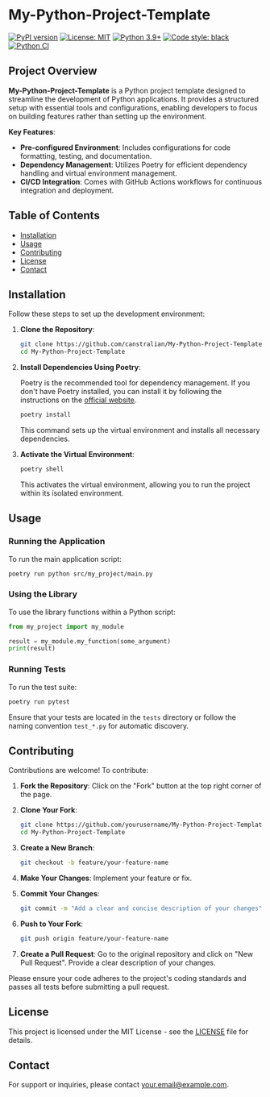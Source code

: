 # My-Python-Project-Template

[![PyPI version](https://badge.fury.io/py/my-python-package.svg)](https://pypi.org/project/my-python-package/)
[![License: MIT](https://img.shields.io/badge/License-MIT-yellow.svg)](https://opensource.org/licenses/MIT)
[![Python 3.9+](https://img.shields.io/badge/python-%3E=3.9-blue.svg)](https://www.python.org/downloads)
[![Code style: black](https://img.shields.io/badge/code%20style-black-000000.svg)](https://github.com/psf/black)
[![Python CI](https://github.com/canstralian/My-Python-Project-Template/actions/workflows/ci.yml/badge.svg)](https://github.com/canstralian/My-Python-Project-Template/actions/workflows/ci.yml)

## Project Overview

**My-Python-Project-Template** is a Python project template designed to streamline the development of Python applications. It provides a structured setup with essential tools and configurations, enabling developers to focus on building features rather than setting up the environment.

**Key Features**:

- **Pre-configured Environment**: Includes configurations for code formatting, testing, and documentation.
- **Dependency Management**: Utilizes Poetry for efficient dependency handling and virtual environment management.
- **CI/CD Integration**: Comes with GitHub Actions workflows for continuous integration and deployment.

## Table of Contents

- [Installation](#installation)
- [Usage](#usage)
- [Contributing](#contributing)
- [License](#license)
- [Contact](#contact)

## Installation

Follow these steps to set up the development environment:

1. **Clone the Repository**:

   ```bash
   git clone https://github.com/canstralian/My-Python-Project-Template.git
   cd My-Python-Project-Template
   ```

2. **Install Dependencies Using Poetry**:

   Poetry is the recommended tool for dependency management. If you don't have Poetry installed, you can install it by following the instructions on the [official website](https://python-poetry.org/docs/#installation).

   ```bash
   poetry install
   ```

   This command sets up the virtual environment and installs all necessary dependencies.

3. **Activate the Virtual Environment**:

   ```bash
   poetry shell
   ```

   This activates the virtual environment, allowing you to run the project within its isolated environment.

## Usage

### Running the Application

To run the main application script:

```bash
poetry run python src/my_project/main.py
```

### Using the Library

To use the library functions within a Python script:

```python
from my_project import my_module

result = my_module.my_function(some_argument)
print(result)
```

### Running Tests

To run the test suite:

```bash
poetry run pytest
```


Ensure that your tests are located in the `tests` directory or follow the naming convention `test_*.py` for automatic discovery.

## Contributing

Contributions are welcome! To contribute:

1. **Fork the Repository**: Click on the "Fork" button at the top right corner of the page.
2. **Clone Your Fork**:

   ```bash
   git clone https://github.com/yourusername/My-Python-Project-Template.git
   cd My-Python-Project-Template
   ```

3. **Create a New Branch**:

   ```bash
   git checkout -b feature/your-feature-name
   ```

4. **Make Your Changes**: Implement your feature or fix.
5. **Commit Your Changes**:

   ```bash
   git commit -m "Add a clear and concise description of your changes"
   ```

6. **Push to Your Fork**:

   ```bash
   git push origin feature/your-feature-name
   ```

7. **Create a Pull Request**: Go to the original repository and click on "New Pull Request". Provide a clear description of your changes.

Please ensure your code adheres to the project's coding standards and passes all tests before submitting a pull request.

## License

This project is licensed under the MIT License - see the [LICENSE](LICENSE) file for details.

## Contact

For support or inquiries, please contact [your.email@example.com](mailto:your.email@example.com).
